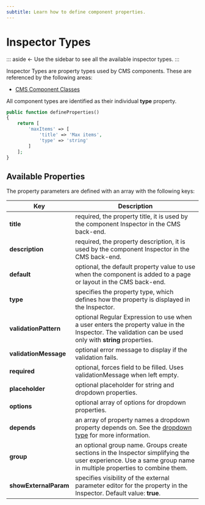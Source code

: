 ```yaml
---
subtitle: Learn how to define component properties.
---
```

# Inspector Types

::: aside
← Use the sidebar to see all the available inspector types.
:::

Inspector Types are property types used by CMS components. These are referenced by the following areas:

- [CMS Component Classes](../extend/cms-components.md)

All component types are identified as their individual **type** property.

```php
public function defineProperties()
{
    return [
        'maxItems' => [
            'title' => 'Max items',
            'type' => 'string'
        ]
    ];
}
```

## Available Properties

The property parameters are defined with an array with the following keys:

Key | Description
------------- | -------------
**title** | required, the property title, it is used by the component Inspector in the CMS back-end.
**description** | required, the property description, it is used by the component Inspector in the CMS back-end.
**default** | optional, the default property value to use when the component is added to a page or layout in the CMS back-end.
**type** | specifies the property type, which defines how the property is displayed in the Inspector.
**validationPattern** | optional Regular Expression to use when a user enters the property value in the Inspector. The validation can be used only with **string** properties.
**validationMessage** | optional error message to display if the validation fails.
**required** | optional, forces field to be filled. Uses validationMessage when left empty.
**placeholder** | optional placeholder for string and dropdown properties.
**options** | optional array of options for dropdown properties.
**depends** | an array of property names a dropdown property depends on. See the [dropdown type](./inspector/type-dropdown.md) for more information.
**group** | an optional group name. Groups create sections in the Inspector simplifying the user experience. Use a same group name in multiple properties to combine them.
**showExternalParam** | specifies visibility of the external parameter editor for the property in the Inspector. Default value: **true**.

